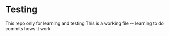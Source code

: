 # Testing
This repo only for learning and testing
This is a working file -- learning to do commits
hows it work
